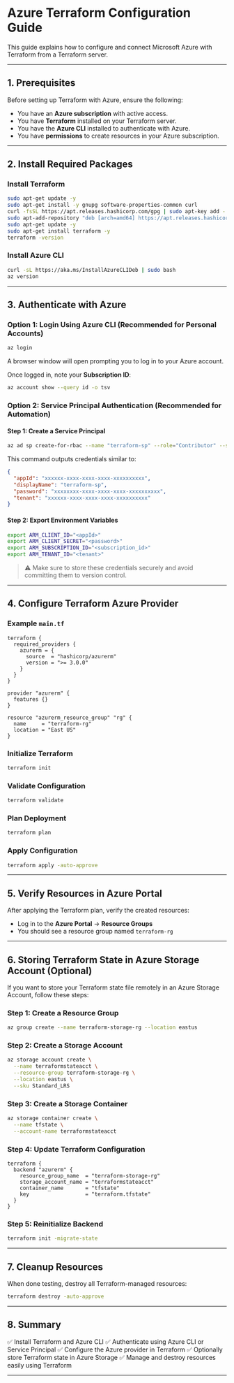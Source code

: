 # Azure Terraform Configuration Guide

This guide explains how to configure and connect Microsoft Azure with Terraform from a Terraform server.

---

## **1. Prerequisites**

Before setting up Terraform with Azure, ensure the following:

* You have an **Azure subscription** with active access.
* You have **Terraform** installed on your Terraform server.
* You have the **Azure CLI** installed to authenticate with Azure.
* You have **permissions** to create resources in your Azure subscription.

---

## **2. Install Required Packages**

### **Install Terraform**

```bash
sudo apt-get update -y
sudo apt-get install -y gnupg software-properties-common curl
curl -fsSL https://apt.releases.hashicorp.com/gpg | sudo apt-key add -
sudo apt-add-repository "deb [arch=amd64] https://apt.releases.hashicorp.com $(lsb_release -cs) main"
sudo apt-get update -y
sudo apt-get install terraform -y
terraform -version
```

### **Install Azure CLI**

```bash
curl -sL https://aka.ms/InstallAzureCLIDeb | sudo bash
az version
```

---

## **3. Authenticate with Azure**

### **Option 1: Login Using Azure CLI (Recommended for Personal Accounts)**

```bash
az login
```

A browser window will open prompting you to log in to your Azure account.

Once logged in, note your **Subscription ID**:

```bash
az account show --query id -o tsv
```

### **Option 2: Service Principal Authentication (Recommended for Automation)**

#### **Step 1: Create a Service Principal**

```bash
az ad sp create-for-rbac --name "terraform-sp" --role="Contributor" --scopes="/subscriptions/<SUBSCRIPTION_ID>"
```

This command outputs credentials similar to:

```json
{
  "appId": "xxxxxx-xxxx-xxxx-xxxx-xxxxxxxxxx",
  "displayName": "terraform-sp",
  "password": "xxxxxxxx-xxxx-xxxx-xxxx-xxxxxxxxxx",
  "tenant": "xxxxxx-xxxx-xxxx-xxxx-xxxxxxxxxx"
}
```

#### **Step 2: Export Environment Variables**

```bash
export ARM_CLIENT_ID="<appId>"
export ARM_CLIENT_SECRET="<password>"
export ARM_SUBSCRIPTION_ID="<subscription_id>"
export ARM_TENANT_ID="<tenant>"
```

> ⚠️ Make sure to store these credentials securely and avoid committing them to version control.

---

## **4. Configure Terraform Azure Provider**

### **Example `main.tf`**

```hcl
terraform {
  required_providers {
    azurerm = {
      source  = "hashicorp/azurerm"
      version = ">= 3.0.0"
    }
  }
}

provider "azurerm" {
  features {}
}

resource "azurerm_resource_group" "rg" {
  name     = "terraform-rg"
  location = "East US"
}
```

### **Initialize Terraform**

```bash
terraform init
```

### **Validate Configuration**

```bash
terraform validate
```

### **Plan Deployment**

```bash
terraform plan
```

### **Apply Configuration**

```bash
terraform apply -auto-approve
```

---

## **5. Verify Resources in Azure Portal**

After applying the Terraform plan, verify the created resources:

* Log in to the **Azure Portal** → **Resource Groups**
* You should see a resource group named `terraform-rg`

---

## **6. Storing Terraform State in Azure Storage Account (Optional)**

If you want to store your Terraform state file remotely in an Azure Storage Account, follow these steps:

### **Step 1: Create a Resource Group**

```bash
az group create --name terraform-storage-rg --location eastus
```

### **Step 2: Create a Storage Account**

```bash
az storage account create \
  --name terraformstateacct \
  --resource-group terraform-storage-rg \
  --location eastus \
  --sku Standard_LRS
```

### **Step 3: Create a Storage Container**

```bash
az storage container create \
  --name tfstate \
  --account-name terraformstateacct
```

### **Step 4: Update Terraform Configuration**

```hcl
terraform {
  backend "azurerm" {
    resource_group_name  = "terraform-storage-rg"
    storage_account_name = "terraformstateacct"
    container_name       = "tfstate"
    key                  = "terraform.tfstate"
  }
}
```

### **Step 5: Reinitialize Backend**

```bash
terraform init -migrate-state
```

---

## **7. Cleanup Resources**

When done testing, destroy all Terraform-managed resources:

```bash
terraform destroy -auto-approve
```

---

## **8. Summary**

✅ Install Terraform and Azure CLI
✅ Authenticate using Azure CLI or Service Principal
✅ Configure the Azure provider in Terraform
✅ Optionally store Terraform state in Azure Storage
✅ Manage and destroy resources easily using Terraform

---